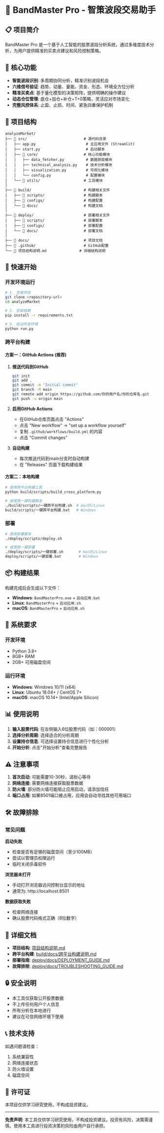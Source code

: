 # 🚀 BandMaster Pro - 智策波段交易助手

## 📋 项目简介

BandMaster Pro 是一个基于人工智能的股票波段分析系统，通过多维度技术分析，为用户提供精准的买卖点建议和风险控制策略。

## 🎯 核心功能

- **智能波段识别**: 多周期协同分析，精准识别波段机会
- **六维信号验证**: 趋势、动量、量能、资金、形态、环境全方位分析
- **精准买卖点**: 基于量化模型的决策矩阵，提供明确的操作建议
- **动态仓位管理**: 底仓+加仓+补仓+T+0策略，灵活应对市场变化
- **完整风控体系**: 止盈、止损、时间、紧急四重保护机制

## 📁 项目结构

```
analyzeMarket/
├── 📁 src/                          # 源代码目录
│   ├── app.py                       # 主应用文件 (Streamlit)
│   ├── start.py                     # 启动脚本
│   ├── 📁 core/                     # 核心功能模块
│   │   ├── data_fetcher.py          # 数据获取模块
│   │   ├── technical_analysis.py    # 技术分析模块
│   │   ├── visualization.py         # 可视化模块
│   │   └── config.py                # 配置模块
│   └── 📁 utils/                    # 工具模块
│
├── 📁 build/                        # 构建相关文件
│   ├── 📁 scripts/                  # 构建脚本
│   ├── 📁 configs/                  # 构建配置
│   └── 📁 docs/                     # 构建文档
│
├── 📁 deploy/                       # 部署相关文件
│   ├── 📁 scripts/                  # 部署脚本
│   ├── 📁 configs/                  # 部署配置
│   └── 📁 docs/                     # 部署文档
│
├── 📁 docs/                         # 项目文档
├── 📁 .github/                      # GitHub配置
└── 📄 项目结构说明.md               # 详细结构说明
```

## 🚀 快速开始

### 开发环境运行

```bash
# 1. 克隆项目
git clone <repository-url>
cd analyzeMarket

# 2. 安装依赖
pip install -r requirements.txt

# 3. 启动开发环境
python run.py
```

### 跨平台构建

#### 方案一：GitHub Actions (推荐)

1. **推送代码到GitHub**
   ```bash
   git init
   git add .
   git commit -m "Initial commit"
   git branch -M main
   git remote add origin https://github.com/你的用户名/你的仓库名.git
   git push -u origin main
   ```

2. **启用GitHub Actions**
   - 在GitHub仓库页面点击 "Actions"
   - 点击 "New workflow" → "set up a workflow yourself"
   - 复制 `.github/workflows/build.yml` 的内容
   - 点击 "Commit changes"

3. **自动构建**
   - 每次推送代码到main分支时自动构建
   - 在 "Releases" 页面下载构建结果

#### 方案二：本地构建

```bash
# 使用跨平台构建工具
python build/scripts/build_cross_platform.py

# 或使用一键构建脚本
./build/scripts/一键跨平台构建.sh  # macOS/Linux
build/scripts/一键跨平台构建.bat   # Windows
```

### 部署

```bash
# 使用部署脚本
./deploy/scripts/deploy.sh

# 或使用一键部署
./deploy/scripts/一键部署.sh       # macOS/Linux
deploy/scripts/一键部署.bat        # Windows
```

## 📦 构建结果

构建完成后会生成以下文件：

- **Windows**: `BandMasterPro.exe` + `启动应用.bat`
- **Linux**: `BandMasterPro` + `启动应用.sh`
- **macOS**: `BandMasterPro` + `启动应用.sh`

## 🔧 系统要求

### 开发环境
- Python 3.8+
- 8GB+ RAM
- 2GB+ 可用磁盘空间

### 运行环境
- **Windows**: Windows 10/11 (x64)
- **Linux**: Ubuntu 18.04+ / CentOS 7+
- **macOS**: macOS 10.14+ (Intel/Apple Silicon)

## 📊 使用说明

1. **输入股票代码**: 在左侧输入6位股票代码（如：000001）
2. **选择分析周期**: 选择适合的分析周期
3. **设置持仓信息**: 可选择设置持仓信息进行个性化分析
4. **开始分析**: 点击"开始分析"查看完整报告

## ⚠️ 注意事项

1. **首次启动**: 可能需要10-30秒，请耐心等待
2. **网络连接**: 需要网络连接获取股票数据
3. **防火墙**: 部分防火墙可能阻止应用启动，请添加信任
4. **端口占用**: 如果8501端口被占用，应用会自动寻找其他可用端口

## 🛠️ 故障排除

### 常见问题

**启动失败**
- 检查是否有足够的磁盘空间（至少100MB）
- 尝试以管理员权限运行
- 临时关闭杀毒软件

**浏览器未打开**
- 手动打开浏览器访问控制台显示的地址
- 通常为: http://localhost:8501

**数据获取失败**
- 检查网络连接
- 确认股票代码格式正确（6位数字）

## 📖 详细文档

- **项目结构**: [项目结构说明.md](项目结构说明.md)
- **跨平台构建**: [build/docs/跨平台构建说明.md](build/docs/跨平台构建说明.md)
- **部署指南**: [deploy/docs/DEPLOYMENT_GUIDE.md](deploy/docs/DEPLOYMENT_GUIDE.md)
- **故障排除**: [deploy/docs/TROUBLESHOOTING_GUIDE.md](deploy/docs/TROUBLESHOOTING_GUIDE.md)

## 🔒 安全说明

- 本工具仅获取公开股票数据
- 不上传任何用户个人信息
- 所有分析在本地进行
- 建议在可信网络环境下使用

## 📞 技术支持

如遇问题请检查：
1. 系统兼容性
2. 网络连接状态
3. 防火墙设置
4. 磁盘空间

## 📄 许可证

本项目仅供学习研究使用，不构成投资建议。

---

**免责声明**: 本工具仅供学习研究使用，不构成投资建议。投资有风险，决策需谨慎。使用本工具进行投资决策的风险由用户自行承担。 